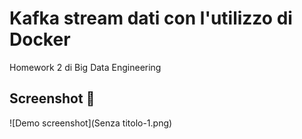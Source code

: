 # Kafka stream dati con l'utilizzo di Docker
Homework 2 di Big Data Engineering

## Screenshot  :file_folder:

![Demo screenshot](Senza titolo-1.png)

